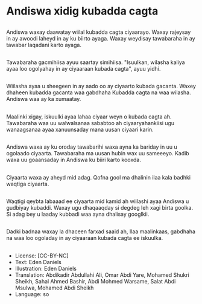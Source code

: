 # Andiswa xidig kubadda cagta

##
Andiswa waxay daawatay wiilal kubadda cagta ciyaarayo. Waxay rajeysay in ay awoodi laheyd in ay ku biirto ayaga. Waxay weydisay tawabaraha in ay tawabar laqadani karto ayaga.

##
Tawabaraha gacmihiisa ayuu saartay simihiisa. "Isuulkan, wilasha kaliya ayaa loo ogolyahay in ay ciyaaraan kubada cagta", ayuu yidhi.

##
Wiilasha ayaa u sheegeen in ay aado oo ay ciyaarto kubada gacanta. Waxey dhaheen kubadda gacanta waa gabdhaha Kubadda cagta na waa wilasha. Andiswa waa ay ka xumaatay.

##
Maalinki xigay, iskuulki ayaa lahaa ciyaar weyn o kubada cagta ah. Tawabaraha waa uu walwalsanaa sababtoo ah ciyaaryahankiisi ugu wanaagsanaa ayaa xanuunsaday mana uusan ciyaari karin.

##
Andiswa waxa ay ku oroday tawabarihi waxa ayna ka bariday in uu u ogolaado ciyaarta. Tawabaraha ma uusan hubin wax uu sameeeyo. Kadib waxa uu goaansaday in Andiswa ku biiri karto kooxda.

##
Ciyaarta waxa ay aheyd mid adag. Qofna gool ma dhalinin ilaa kala badhki waqtiga ciyaarta.

##
Waqtigi qeybta labaaad ee ciyaarta mid kamid ah wiilashi ayaa Andiswa u gudbiyay kubaddi. Waxay ugu dhaqaaqday si degdeg leh xagi birta goolka. Si adag bey u laaday kubbadi waa ayna dhalisay googlkii.

##
Dadki badnaa waxay la dhaceen farxad saaid ah, Ilaa maalinkaas, gabdhaha na waa loo ogoladay in ay ciyaaraan kubada cagta ee iskuulka.

##
* License: [CC-BY-NC]
* Text: Eden Daniels
* Illustration: Eden Daniels
* Translation: Abdikadir Abdullahi Ali, Omar Abdi Yare, Mohamed Shukri Sheikh, Sahal Ahmed Bashir, Abdi Mohmed Warsame, Salat Abdi Msulwa, Mohamed Abdi Sheikh
* Language: so
